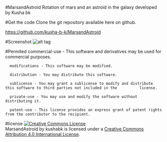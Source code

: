 <head>
<meta charset="UTF-8">
<meta name="description" content="Rotation of mars and an astroid in the galaxy ">
<meta name="keywords" content="kushabk,kusha bk,kusha b k">
<meta name="author" content="kusha bk">
<meta http-equiv="refresh" content="30">
</head>


#MarsandAstroid
Rotation of mars and an astroid in the galaxy
developed by Kusha bk



#Get the code
Clone the git repository available here on github. 

https://github.com/kusha-b-k/MarsandAstroid



#Screenshot
![alt tag](https://github.com/kusha-b-k/MarsandAstroid/blob/master/marsrotation.gif)

#Permited
      commercial-use - This software and derivatives may be used for commercial purposes.

      modifications - This software may be modified.

      distribution - You may distribute this software.

      sublicense - You may grant a sublicense to modify and distribute this software to third parties not included in the          license.

      private-use - You may use and modify the software without distributing it.

      patent-use - This license provides an express grant of patent rights from the contributor to the recipient.




#license
<a rel="license" href="http://creativecommons.org/licenses/by/4.0/"><img alt="Creative Commons License" style="border-width:0" src="https://i.creativecommons.org/l/by/4.0/88x31.png" /></a><br /><span xmlns:dct="http://purl.org/dc/terms/" property="dct:title">MarsandAstroid</span> by <span xmlns:cc="http://creativecommons.org/ns#" property="cc:attributionName">kushabk</span> is licensed under a <a rel="license" href="http://creativecommons.org/licenses/by/4.0/">Creative Commons Attribution 4.0 International License</a>.
